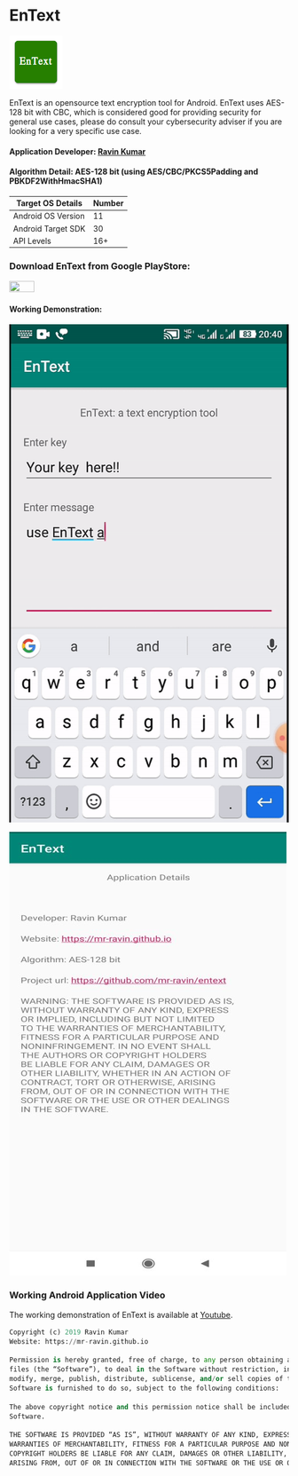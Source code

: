 # EnText

![EnText Logo](https://github.com/mr-ravin/entext/blob/master/ic_launcher.png)

EnText is an opensource text encryption tool for Android. EnText uses AES-128 bit with CBC, which is considered good for providing security for general use cases, please do consult your cybersecurity adviser if you are looking for a very specific use case.

#### Application Developer: [Ravin Kumar](http://mr-ravin.github.io)

#### Algorithm Detail: AES-128 bit (using AES/CBC/PKCS5Padding and PBKDF2WithHmacSHA1)

|Target OS Details|Number|
|-----------------|------|
| Android OS Version| 11 |
| Android Target SDK| 30 |
| API Levels        | 16+ |

### Download EnText from Google PlayStore:

[<img src="https://play.google.com/intl/en_us/badges/images/generic/en_badge_web_generic.png" width="30%" height="30%" target="_blank">](https://play.google.com/store/apps/details?id=ravin.developer.entext)

#### Working Demonstration:

[![Working Demonstration](https://github.com/mr-ravin/EnText/blob/master/EnText.gif)](https://www.youtube.com/watch?v=DksVTPSwE2A)

![android application view 2](https://github.com/mr-ravin/entext/blob/master/EnText_aboutus_new.png)

### Working Android Application Video
The working demonstration of EnText is available at [Youtube](https://www.youtube.com/watch?v=QKmt0vchY8U).

```python
Copyright (c) 2019 Ravin Kumar
Website: https://mr-ravin.github.io

Permission is hereby granted, free of charge, to any person obtaining a copy of this software and associated documentation 
files (the “Software”), to deal in the Software without restriction, including without limitation the rights to use, copy, 
modify, merge, publish, distribute, sublicense, and/or sell copies of the Software, and to permit persons to whom the 
Software is furnished to do so, subject to the following conditions:

The above copyright notice and this permission notice shall be included in all copies or substantial portions of the 
Software.

THE SOFTWARE IS PROVIDED “AS IS”, WITHOUT WARRANTY OF ANY KIND, EXPRESS OR IMPLIED, INCLUDING BUT NOT LIMITED TO THE 
WARRANTIES OF MERCHANTABILITY, FITNESS FOR A PARTICULAR PURPOSE AND NONINFRINGEMENT. IN NO EVENT SHALL THE AUTHORS OR 
COPYRIGHT HOLDERS BE LIABLE FOR ANY CLAIM, DAMAGES OR OTHER LIABILITY, WHETHER IN AN ACTION OF CONTRACT, TORT OR OTHERWISE, 
ARISING FROM, OUT OF OR IN CONNECTION WITH THE SOFTWARE OR THE USE OR OTHER DEALINGS IN THE SOFTWARE.
```
